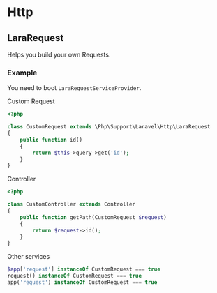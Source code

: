 # Http

## LaraRequest

Helps you build your own Requests.

### Example

You need to boot `LaraRequestServiceProvider`.

Custom Request

```php
<?php

class CustomRequest extends \Php\Support\Laravel\Http\LaraRequest
{
    public function id()
    {
        return $this->query->get('id');
    }
}
```

Controller

```php
<?php

class CustomController extends Controller
{
    public function getPath(CustomRequest $request)
    {
        return $request->id();
    }
}
```

Other services

```php
$app['request'] instanceOf CustomRequest === true
request() instanceOf CustomRequest === true
app('request') instanceOf CustomRequest === true
```
